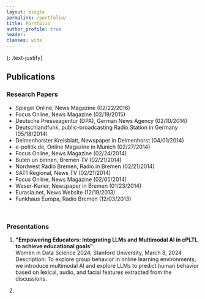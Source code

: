 ```yaml
---
layout: single
permalink: /portfolio/
title: Portfolio
author_profile: true
header:
classes: wide
---
```

{: .text-justify}
## Publications

### Research Papers 
- Spiegel Online, News Magazine (02/22/2016)
- Focus Online, News Magazine (02/19/2015) [<i class="fas fa-link" aria-hidden="true"></i>](https://www.focus.de/politik/ausland/ukraine-krise/drei-szenarien-fuer-die-zukunft-der-ukraine-kriegsrecht-angriffe-eskalation-die-ostukraine-ist-nicht-zu-halten_id_4488443.html)
- Deutsche Presseagentur (DPA), German News Agency (02/10/2014)
- Deutschlandfunk, public-broadcasting Radio Station in Germany (05/18/2014) [<i class="fas fa-link" aria-hidden="true"></i>](http://www.deutschlandfunk.de/ukraine-innerhalb-des-landes-eine-loesung-finden.694.de.html?dram:article_id=285714)
- Delmenhorster Kreisblatt, Newspaper in Delmenhorst (04/01/2014) [<i class="fas fa-link" aria-hidden="true"></i>](http://www.forschungsstelle.uni-bremen.de/UserFiles/file/Interview_Malygina_April14.pdf)
- e-politik.de, Online Magazine in Munich (02/27/2014) [<i class="fas fa-link" aria-hidden="true"></i>](https://e-politik.de/?p=24703)
- Focus Online, News Magazine (02/24/2014) [<i class="fas fa-link" aria-hidden="true"></i>](http://www.focus.de/politik/ausland/wer-kommt-nach-viktor-janukowitsch-schoko-koenig-ikone-box-champ-diese-menschen-bestimmen-ueber-das-schicksal-der-ukraine_id_3639170.html)
- Buten un binnen, Bremen TV (02/21/2014)
- Nordwest Radio Bremen, Radio in Bremen (02/21/2014)
- SAT1 Regional, News TV (02/21/2014)
- Focus Online, News Magazine (02/05/2014) [<i class="fas fa-link" aria-hidden="true"></i>](https://www.focus.de/politik/ausland/dubiose-geschaefte-viktor-janukowitsch-hat-fuer-seine-familie-gut-gesorgt_id_3595325.html)
- Weser-Kurier, Newspaper in Bremen (01/23/2014) [<i class="fas fa-link" aria-hidden="true"></i>](http://www.weser-kurier.de/startseite_artikel,-Der-Opposition-fehlt-eine-zentrale-Figur-_arid,761028.html)
- Eurasia.net, News Website (12/19/2013)
- Funkhaus Europa, Radio Bremen (12/03/2013)



&nbsp;
&nbsp;
### Presentations 
1.	**"Empowering Educators: Integrating LLMs and Multimodal AI in cPLTL to achieve educational goals"**  
Women in Data Science 2024, Stanford University, March 8, 2024
Description: To explore group behavior in online learning environments, we introduce multimodal AI and explore LLMs to predict human behavior based on lexical, audio, and facial features extracted from the discussions.[<i class="fas fa-link" aria-hidden="true"></i>](https://www.widsworldwide.org/events/event/wids-stanford-2024/)

2. 




